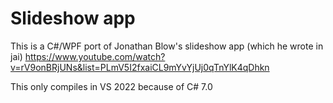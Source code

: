 # Slideshow app

This is a C#/WPF port of Jonathan Blow's slideshow app (which he wrote in jai)
<https://www.youtube.com/watch?v=rV9onBRjUNs&list=PLmV5I2fxaiCL9mYvYjUj0qTnYlK4qDhkn>

This only compiles in VS 2022 because of C# 7.0
